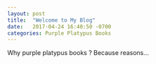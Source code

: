 ```yaml
---
layout: post
title:  "Welcome to My Blog"
date:   2017-04-24 16:40:50 -0700
categories: Purple Platypus Books
---
```

Why purple platypus books ? Because reasons...

